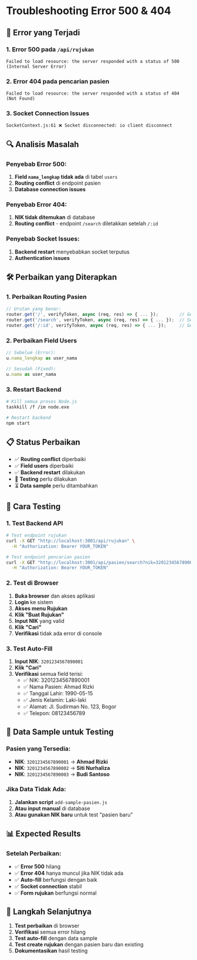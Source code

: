 # Troubleshooting Error 500 & 404

## 🐛 **Error yang Terjadi**

### **1. Error 500 pada `/api/rujukan`**
```
Failed to load resource: the server responded with a status of 500 (Internal Server Error)
```

### **2. Error 404 pada pencarian pasien**
```
Failed to load resource: the server responded with a status of 404 (Not Found)
```

### **3. Socket Connection Issues**
```
SocketContext.js:61 ❌ Socket disconnected: io client disconnect
```

## 🔍 **Analisis Masalah**

### **Penyebab Error 500:**
1. **Field `nama_lengkap` tidak ada** di tabel `users`
2. **Routing conflict** di endpoint pasien
3. **Database connection issues**

### **Penyebab Error 404:**
1. **NIK tidak ditemukan** di database
2. **Routing conflict** - endpoint `/search` diletakkan setelah `/:id`

### **Penyebab Socket Issues:**
1. **Backend restart** menyebabkan socket terputus
2. **Authentication issues**

## 🛠 **Perbaikan yang Diterapkan**

### **1. Perbaikan Routing Pasien**
```javascript
// Urutan yang benar:
router.get('/', verifyToken, async (req, res) => { ... });        // Get all pasien
router.get('/search', verifyToken, async (req, res) => { ... });  // Search pasien
router.get('/:id', verifyToken, async (req, res) => { ... });     // Get by ID
```

### **2. Perbaikan Field Users**
```javascript
// Sebelum (Error):
u.nama_lengkap as user_nama

// Sesudah (Fixed):
u.nama as user_nama
```

### **3. Restart Backend**
```bash
# Kill semua proses Node.js
taskkill /f /im node.exe

# Restart backend
npm start
```

## 📋 **Status Perbaikan**

- ✅ **Routing conflict** diperbaiki
- ✅ **Field users** diperbaiki
- ✅ **Backend restart** dilakukan
- 🔄 **Testing** perlu dilakukan
- ⏳ **Data sample** perlu ditambahkan

## 🧪 **Cara Testing**

### **1. Test Backend API**
```bash
# Test endpoint rujukan
curl -X GET "http://localhost:3001/api/rujukan" \
  -H "Authorization: Bearer YOUR_TOKEN"

# Test endpoint pencarian pasien
curl -X GET "http://localhost:3001/api/pasien/search?nik=3201234567890001" \
  -H "Authorization: Bearer YOUR_TOKEN"
```

### **2. Test di Browser**
1. **Buka browser** dan akses aplikasi
2. **Login** ke sistem
3. **Akses menu Rujukan**
4. **Klik "Buat Rujukan"**
5. **Input NIK** yang valid
6. **Klik "Cari"**
7. **Verifikasi** tidak ada error di console

### **3. Test Auto-Fill**
1. **Input NIK**: `3201234567890001`
2. **Klik "Cari"**
3. **Verifikasi** semua field terisi:
   - ✅ NIK: 3201234567890001
   - ✅ Nama Pasien: Ahmad Rizki
   - ✅ Tanggal Lahir: 1990-05-15
   - ✅ Jenis Kelamin: Laki-laki
   - ✅ Alamat: Jl. Sudirman No. 123, Bogor
   - ✅ Telepon: 08123456789

## 🔧 **Data Sample untuk Testing**

### **Pasien yang Tersedia:**
- **NIK**: `3201234567890001` → **Ahmad Rizki**
- **NIK**: `3201234567890002` → **Siti Nurhaliza**
- **NIK**: `3201234567890003` → **Budi Santoso**

### **Jika Data Tidak Ada:**
1. **Jalankan script** `add-sample-pasien.js`
2. **Atau input manual** di database
3. **Atau gunakan NIK baru** untuk test "pasien baru"

## 📊 **Expected Results**

### **Setelah Perbaikan:**
- ✅ **Error 500** hilang
- ✅ **Error 404** hanya muncul jika NIK tidak ada
- ✅ **Auto-fill** berfungsi dengan baik
- ✅ **Socket connection** stabil
- ✅ **Form rujukan** berfungsi normal

## 🚀 **Langkah Selanjutnya**

1. **Test perbaikan** di browser
2. **Verifikasi** semua error hilang
3. **Test auto-fill** dengan data sample
4. **Test create rujukan** dengan pasien baru dan existing
5. **Dokumentasikan** hasil testing
